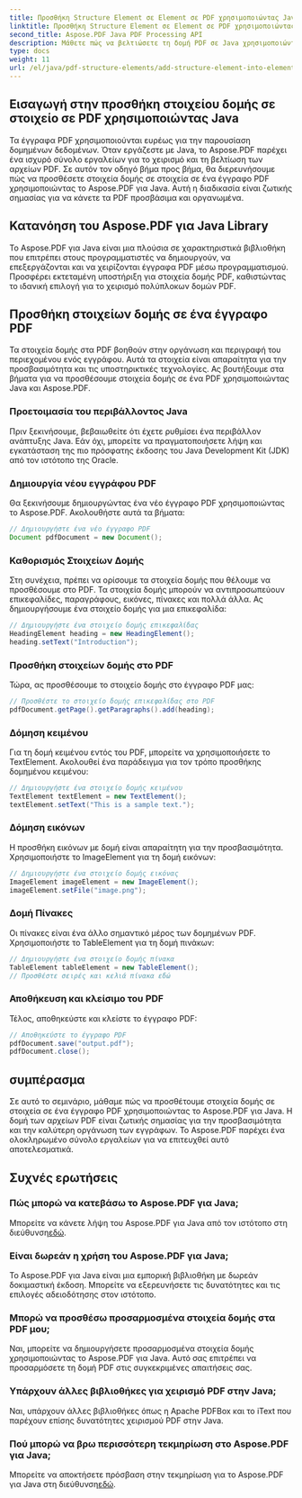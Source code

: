 ```yaml
---
title: Προσθήκη Structure Element σε Element σε PDF χρησιμοποιώντας Java
linktitle: Προσθήκη Structure Element σε Element σε PDF χρησιμοποιώντας Java
second_title: Aspose.PDF Java PDF Processing API
description: Μάθετε πώς να βελτιώσετε τη δομή PDF σε Java χρησιμοποιώντας το Aspose.PDF για Java. Αυτός ο οδηγός βήμα προς βήμα καλύπτει την προσθήκη στοιχείων δομής για προσβάσιμα και οργανωμένα PDF.
type: docs
weight: 11
url: /el/java/pdf-structure-elements/add-structure-element-into-element-in-pdf-using-java/
---
```


## Εισαγωγή στην προσθήκη στοιχείου δομής σε στοιχείο σε PDF χρησιμοποιώντας Java

Τα έγγραφα PDF χρησιμοποιούνται ευρέως για την παρουσίαση δομημένων δεδομένων. Όταν εργάζεστε με Java, το Aspose.PDF παρέχει ένα ισχυρό σύνολο εργαλείων για το χειρισμό και τη βελτίωση των αρχείων PDF. Σε αυτόν τον οδηγό βήμα προς βήμα, θα διερευνήσουμε πώς να προσθέσετε στοιχεία δομής σε στοιχεία σε ένα έγγραφο PDF χρησιμοποιώντας το Aspose.PDF για Java. Αυτή η διαδικασία είναι ζωτικής σημασίας για να κάνετε τα PDF προσβάσιμα και οργανωμένα.

## Κατανόηση του Aspose.PDF για Java Library

Το Aspose.PDF για Java είναι μια πλούσια σε χαρακτηριστικά βιβλιοθήκη που επιτρέπει στους προγραμματιστές να δημιουργούν, να επεξεργάζονται και να χειρίζονται έγγραφα PDF μέσω προγραμματισμού. Προσφέρει εκτεταμένη υποστήριξη για στοιχεία δομής PDF, καθιστώντας το ιδανική επιλογή για το χειρισμό πολύπλοκων δομών PDF.

## Προσθήκη στοιχείων δομής σε ένα έγγραφο PDF

Τα στοιχεία δομής στα PDF βοηθούν στην οργάνωση και περιγραφή του περιεχομένου ενός εγγράφου. Αυτά τα στοιχεία είναι απαραίτητα για την προσβασιμότητα και τις υποστηρικτικές τεχνολογίες. Ας βουτήξουμε στα βήματα για να προσθέσουμε στοιχεία δομής σε ένα PDF χρησιμοποιώντας Java και Aspose.PDF.

### Προετοιμασία του περιβάλλοντος Java

Πριν ξεκινήσουμε, βεβαιωθείτε ότι έχετε ρυθμίσει ένα περιβάλλον ανάπτυξης Java. Εάν όχι, μπορείτε να πραγματοποιήσετε λήψη και εγκατάσταση της πιο πρόσφατης έκδοσης του Java Development Kit (JDK) από τον ιστότοπο της Oracle.

### Δημιουργία νέου εγγράφου PDF

Θα ξεκινήσουμε δημιουργώντας ένα νέο έγγραφο PDF χρησιμοποιώντας το Aspose.PDF. Ακολουθήστε αυτά τα βήματα:

```java
// Δημιουργήστε ένα νέο έγγραφο PDF
Document pdfDocument = new Document();
```

### Καθορισμός Στοιχείων Δομής

Στη συνέχεια, πρέπει να ορίσουμε τα στοιχεία δομής που θέλουμε να προσθέσουμε στο PDF. Τα στοιχεία δομής μπορούν να αντιπροσωπεύουν επικεφαλίδες, παραγράφους, εικόνες, πίνακες και πολλά άλλα. Ας δημιουργήσουμε ένα στοιχείο δομής για μια επικεφαλίδα:

```java
// Δημιουργήστε ένα στοιχείο δομής επικεφαλίδας
HeadingElement heading = new HeadingElement();
heading.setText("Introduction");
```

### Προσθήκη στοιχείων δομής στο PDF

Τώρα, ας προσθέσουμε το στοιχείο δομής στο έγγραφο PDF μας:

```java
// Προσθέστε το στοιχείο δομής επικεφαλίδας στο PDF
pdfDocument.getPage().getParagraphs().add(heading);
```

### Δόμηση κειμένου

Για τη δομή κειμένου εντός του PDF, μπορείτε να χρησιμοποιήσετε το TextElement. Ακολουθεί ένα παράδειγμα για τον τρόπο προσθήκης δομημένου κειμένου:

```java
// Δημιουργήστε ένα στοιχείο δομής κειμένου
TextElement textElement = new TextElement();
textElement.setText("This is a sample text.");
```

### Δόμηση εικόνων

Η προσθήκη εικόνων με δομή είναι απαραίτητη για την προσβασιμότητα. Χρησιμοποιήστε το ImageElement για τη δομή εικόνων:

```java
// Δημιουργήστε ένα στοιχείο δομής εικόνας
ImageElement imageElement = new ImageElement();
imageElement.setFile("image.png");
```

### Δομή Πίνακες

Οι πίνακες είναι ένα άλλο σημαντικό μέρος των δομημένων PDF. Χρησιμοποιήστε το TableElement για τη δομή πινάκων:

```java
// Δημιουργήστε ένα στοιχείο δομής πίνακα
TableElement tableElement = new TableElement();
// Προσθέστε σειρές και κελιά πίνακα εδώ
```

### Αποθήκευση και κλείσιμο του PDF

Τέλος, αποθηκεύστε και κλείστε το έγγραφο PDF:

```java
// Αποθηκεύστε το έγγραφο PDF
pdfDocument.save("output.pdf");
pdfDocument.close();
```

## συμπέρασμα

Σε αυτό το σεμινάριο, μάθαμε πώς να προσθέτουμε στοιχεία δομής σε στοιχεία σε ένα έγγραφο PDF χρησιμοποιώντας το Aspose.PDF για Java. Η δομή των αρχείων PDF είναι ζωτικής σημασίας για την προσβασιμότητα και την καλύτερη οργάνωση των εγγράφων. Το Aspose.PDF παρέχει ένα ολοκληρωμένο σύνολο εργαλείων για να επιτευχθεί αυτό αποτελεσματικά.

## Συχνές ερωτήσεις

### Πώς μπορώ να κατεβάσω το Aspose.PDF για Java;

 Μπορείτε να κάνετε λήψη του Aspose.PDF για Java από τον ιστότοπο στη διεύθυνση[εδώ](https://releases.aspose.com/pdf/java/).

### Είναι δωρεάν η χρήση του Aspose.PDF για Java;

Το Aspose.PDF για Java είναι μια εμπορική βιβλιοθήκη με δωρεάν δοκιμαστική έκδοση. Μπορείτε να εξερευνήσετε τις δυνατότητες και τις επιλογές αδειοδότησης στον ιστότοπο.

### Μπορώ να προσθέσω προσαρμοσμένα στοιχεία δομής στα PDF μου;

Ναι, μπορείτε να δημιουργήσετε προσαρμοσμένα στοιχεία δομής χρησιμοποιώντας το Aspose.PDF για Java. Αυτό σας επιτρέπει να προσαρμόσετε τη δομή PDF στις συγκεκριμένες απαιτήσεις σας.

### Υπάρχουν άλλες βιβλιοθήκες για χειρισμό PDF στην Java;

Ναι, υπάρχουν άλλες βιβλιοθήκες όπως η Apache PDFBox και το iText που παρέχουν επίσης δυνατότητες χειρισμού PDF στην Java.

### Πού μπορώ να βρω περισσότερη τεκμηρίωση στο Aspose.PDF για Java;

 Μπορείτε να αποκτήσετε πρόσβαση στην τεκμηρίωση για το Aspose.PDF για Java στη διεύθυνση[εδώ](https://reference.aspose.com/pdf/java/).